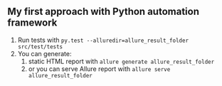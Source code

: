 ## My first approach with Python automation framework

1. Run tests with `py.test --alluredir=allure_result_folder src/test/tests`
2. You can generate:
    1. static HTML report with `allure generate allure_result_folder`
    2. or you can serve Allure report with `allure serve allure_result_folder`
